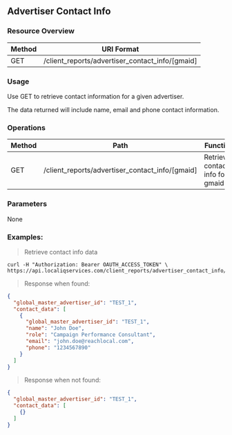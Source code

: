 ## Advertiser Contact Info

### Resource Overview

| Method | URI Format |
|---|---|
| GET | /client_reports/advertiser_contact_info/[gmaid] |

### Usage
Use GET to retrieve contact information for a given advertiser.

The data returned will include name, email and phone contact information.

### Operations
| Method  | Path  | Function |
|---|---|---|
| GET  | /client_reports/advertiser_contact_info/[gmaid] | Retrieves contact info for gmaid  |

### Parameters

None

### Examples:

> Retrieve contact info data

```
curl -H "Authorization: Bearer OAUTH_ACCESS_TOKEN" \
https://api.localiqservices.com/client_reports/advertiser_contact_info/TEST_1
```

> Response when found:

```json
{
  "global_master_advertiser_id": "TEST_1",
  "contact_data": [
    {
      "global_master_advertiser_id": "TEST_1",
      "name": "John Doe",
      "role": "Campaign Performance Consultant",
      "email": "john.doe@reachlocal.com",
      "phone": "1234567890"
    }
  ]
}
```

> Response when not found:

```json
{
  "global_master_advertiser_id": "TEST_1",
  "contact_data": [
    {}
  ]
}
```
